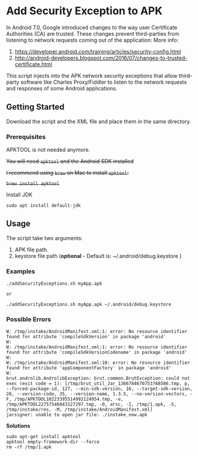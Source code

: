 # Add Security Exception to APK

In Android 7.0, Google introduced changes to the way user Certificate Authorities (CA) are trusted. These changes prevent third-parties from listening to network requests coming out of the application:
More info: 
1) https://developer.android.com/training/articles/security-config.html
2) http://android-developers.blogspot.com/2016/07/changes-to-trusted-certificate.html

This script injects into the APK network security exceptions that allow third-party software like Charles Proxy/Fiddler to listen to the network requests and responses of some Android applications.


## Getting Started

Download the script and the XML file and place them in the same directory.

### Prerequisites
APKTOOL is not needed anymore.

~~You will need `apktool` and the Android SDK installed~~

~~I recommend using `brew` on Mac to install `apktool`:~~

~~```brew install apktool```~~

Install JDK

```
sudo apt install default-jdk
```

## Usage

The script take two arguments: 
1) APK file path.
2) keystore file path (**optional** - Default is: ~/.android/debug.keystore )

### Examples

```
./addSecurityExceptions.sh myApp.apk

or

./addSecurityExceptions.sh myApp.apk ~/.android/debug.keystore

```

### Possible Errors 

```
W: /tmp/instake/AndroidManifest.xml:1: error: No resource identifier found for attribute 'compileSdkVersion' in package 'android'
W: 
W: /tmp/instake/AndroidManifest.xml:1: error: No resource identifier found for attribute 'compileSdkVersionCodename' in package 'android'
W: 
W: /tmp/instake/AndroidManifest.xml:10: error: No resource identifier found for attribute 'appComponentFactory' in package 'android'
W: 
brut.androlib.AndrolibException: brut.common.BrutException: could not exec (exit code = 1): [/tmp/brut_util_Jar_1366784670753768586.tmp, p, --forced-package-id, 127, --min-sdk-version, 16, --target-sdk-version, 28, --version-code, 35, --version-name, 1.3.5, --no-version-vectors, -F, /tmp/APKTOOL10223395514992124954.tmp, -e, /tmp/APKTOOL22757546043127297.tmp, -0, arsc, -I, /tmp/1.apk, -S, /tmp/instake/res, -M, /tmp/instake/AndroidManifest.xml]
jarsigner: unable to open jar file: ./instake_new.apk
```

**Solutions**
```
sudo apt-get install apktool
apktool empty-framework-dir --force
rm -rf /tmp/1.apk 

```
